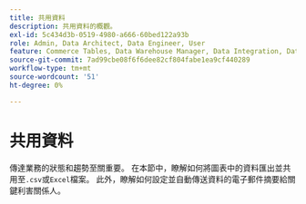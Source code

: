```yaml
---
title: 共用資料
description: 共用資料的概觀。
exl-id: 5c434d3b-0519-4980-a666-60bed122a93b
role: Admin, Data Architect, Data Engineer, User
feature: Commerce Tables, Data Warehouse Manager, Data Integration, Data Import/Export
source-git-commit: 7ad99cbe08f6f6dee82cf804fabe1ea9cf440289
workflow-type: tm+mt
source-wordcount: '51'
ht-degree: 0%

---
```


# 共用資料

傳達業務的狀態和趨勢至關重要。 在本節中，瞭解如何將圖表中的資料匯出並共用至`.csv`或`Excel`檔案。 此外，瞭解如何設定並自動傳送資料的電子郵件摘要給關鍵利害關係人。
